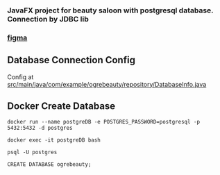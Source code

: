### JavaFX project for beauty saloon with postgresql database. Connection by JDBC lib

### [figma](https://www.figma.com/file/gzx8QFwKm6lN11LvRi4s8H/%D0%9F%D1%80%D0%BE%D0%B5%D0%BA%D1%82%D0%BD%D0%B0%D1%8F-%D0%B4%D0%B5%D1%8F%D1%82%D0%B5%D0%BB%D1%8C%D0%BD%D0%BE%D1%81%D1%82%D1%8C-4-%D1%81%D0%B5%D0%BC?node-id=0-1)

## Database Connection Config

Config at [src/main/java/com/example/ogrebeauty/repository/DatabaseInfo.java](https://github.com/mesor21/OgreBeauty/blob/main/src/main/java/com/example/ogrebeauty/repository/DatabaseInfo.java)

## Docker Create Database

```docker run --name postgreDB -e POSTGRES_PASSWORD=postgresql -p 5432:5432 -d postgres```

```docker exec -it postgreDB bash```

```psql -U postgres```

```CREATE DATABASE ogrebeauty;```
